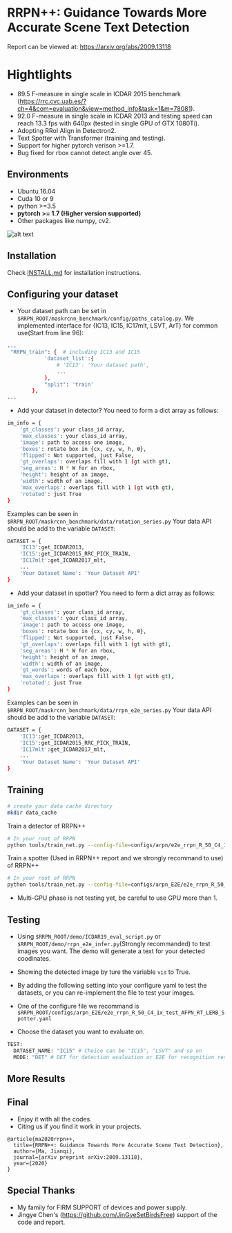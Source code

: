 # RRPN++: Guidance Towards More Accurate Scene Text Detection
Report can be viewed at: https://arxiv.org/abs/2009.13118

# Hightlights

- 89.5 F-measure in single scale in ICDAR 2015 benchmark (https://rrc.cvc.uab.es/?ch=4&com=evaluation&view=method_info&task=1&m=78081).
- 92.0 F-measure in single scale in ICDAR 2013 and testing speed can reach 13.3 fps with 640px (tested in single GPU of GTX 1080Ti).
- Adopting RRoI Align in Detectron2.
- Text Spotter with Transformer (training and testing).
- Support for higher pytorch verison >=1.7.
- Bug fixed for rbox cannot detect angle over 45.

## Environments
- Ubuntu 16.04
- Cuda 10 or 9
- python >=3.5
- **pytorch >= 1.7 (Higher version supported)** 
- Other packages like numpy, cv2.


![alt text](demo/visualization.png "Results from IC15 testing set")


## Installation

Check [INSTALL.md](INSTALL.md) for installation instructions.

## Configuring your dataset
- Your dataset path can be set in `$RRPN_ROOT/maskrcnn_benchmark/config/paths_catalog.py`. We implemented interface for {IC13, IC15, IC17mlt, LSVT, ArT} for common use(Start from line 96):
```bash
...
 "RRPN_train": {  # including IC13 and IC15
            'dataset_list':{
                # 'IC13': 'Your dataset path',
                ...
            },
            "split": 'train'
        },
...
```
- Add your dataset in detector?
You need to form a dict array as follows:
```bash
im_info = {
    'gt_classes': your class_id array,
    'max_classes': your class_id array,
    'image': path to access one image,
    'boxes': rotate box in {cx, cy, w, h, θ},
    'flipped': Not supported, just False, 
    'gt_overlaps': overlaps fill with 1 (gt with gt),
    'seg_areas': H * W for an rbox,
    'height': height of an image,
    'width': width of an image,
    'max_overlaps': overlaps fill with 1 (gt with gt),
    'rotated': just True
}
```
Examples can be seen in `$RRPN_ROOT/maskrcnn_benchmark/data/rotation_series.py`
Your data API should be add to the variable `DATASET`:
```bash
DATASET = {
    'IC13':get_ICDAR2013,
    'IC15':get_ICDAR2015_RRC_PICK_TRAIN,
    'IC17mlt':get_ICDAR2017_mlt,
    ...
    'Your Dataset Name': 'Your Dataset API'
}
```

- Add your dataset in spotter?
You need to form a dict array as follows:
```bash
im_info = {
    'gt_classes': your class_id array,
    'max_classes': your class_id array,
    'image': path to access one image,
    'boxes': rotate box in {cx, cy, w, h, θ},
    'flipped': Not supported, just False, 
    'gt_overlaps': overlaps fill with 1 (gt with gt),
    'seg_areas': H * W for an rbox,
    'height': height of an image,
    'width': width of an image,
    'gt_words': words of each box,
    'max_overlaps': overlaps fill with 1 (gt with gt),
    'rotated': just True
}
```
Examples can be seen in `$RRPN_ROOT/maskrcnn_benchmark/data/rrpn_e2e_series.py`
Your data API should be add to the variable `DATASET`:
```bash
DATASET = {
    'IC13':get_ICDAR2013,
    'IC15':get_ICDAR2015_RRC_PICK_TRAIN,
    'IC17mlt':get_ICDAR2017_mlt,
    ...
    'Your Dataset Name': 'Your Dataset API'
}
```

## Training 
```bash
# create your data cache directory
mkdir data_cache
```

Train a detector of RRPN++

```bash
# In your root of RRPN
python tools/train_net.py --config-file=configs/arpn/e2e_rrpn_R_50_C4_1x_train_AFPN_RT_LERB.yaml
```

Train a spotter (Used in RRPN++ report and we strongly recommand to use) of RRPN++

```bash
# In your root of RRPN
python tools/train_net.py --config-file=configs/arpn_E2E/e2e_rrpn_R_50_C4_1x_train_AFPN_RT_LERB_Spotter.yaml
```

- Multi-GPU phase is not testing yet, be careful to use GPU more than 1.

## Testing
- Using  `$RRPN_ROOT/demo/ICDAR19_eval_script.py` or `$RRPN_ROOT/demo/rrpn_e2e_infer.py`(Strongly recommanded) to test images you want. The demo will generate a text for your detected coodinates.
- Showing the detected image by ture the variable `vis` to True.

- By adding the following setting into your configure yaml to test the datasets, or you can re-implement the file to test your images.
- One of the configure file we recommand is `$RRPN_ROOT/configs/arpn_E2E/e2e_rrpn_R_50_C4_1x_test_AFPN_RT_LERB_Spotter.yaml`
- Choose the dataset you want to evaluate on.

```bash
TEST:
  DATASET_NAME: "IC15" # Choice can be "IC15", "LSVT" and so on
  MODE: "DET" # DET for detection evaluation or E2E for recognition results in the spotter
```


## More Results 

## Final 
- Enjoy it with all the codes.
- Citing us if you find it work in your projects.

```
@article{ma2020rrpn++,
  title={RRPN++: Guidance Towards More Accurate Scene Text Detection},
  author={Ma, Jianqi},
  journal={arXiv preprint arXiv:2009.13118},
  year={2020}
}
```

## Special Thanks
- My family for FIRM SUPPORT of devices and power supply.
- Jingye Chen's (https://github.com/JinGyeSetBirdsFree) support of the code and report.
